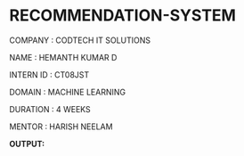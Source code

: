 # RECOMMENDATION-SYSTEM

COMPANY : CODTECH IT SOLUTIONS

NAME : HEMANTH KUMAR D

INTERN ID : CT08JST

DOMAIN : MACHINE LEARNING

DURATION : 4 WEEKS

MENTOR : HARISH NEELAM

**OUTPUT:**
